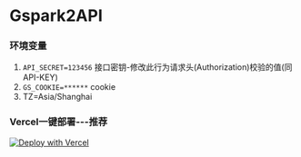 # Gspark2API

### 环境变量

1. `API_SECRET=123456`  接口密钥-修改此行为请求头(Authorization)校验的值(同API-KEY)
2. `GS_COOKIE=******`  cookie
3. TZ=Asia/Shanghai

### Vercel一键部署---推荐
[![Deploy with Vercel](https://vercel.com/button)](https://vercel.com/new/clone?repository-url=https://github.com/palboss/randomstr)
